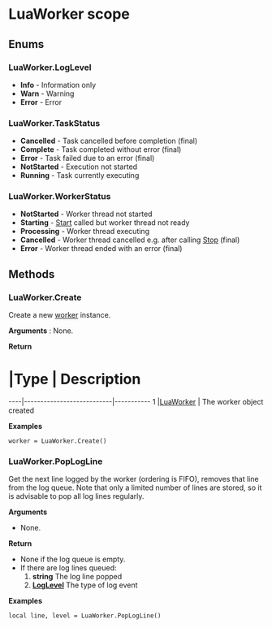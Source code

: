 # LuaWorker scope

## Enums

###	LuaWorker.LogLevel

* **Info** - Information only
* **Warn** - Warning
* **Error** - Error

###	LuaWorker.TaskStatus

* **Cancelled** - Task cancelled before completion (final) 
* **Complete** - Task completed without error (final) 
* **Error** - Task failed due to an error (final) 
* **NotStarted** - Execution not started
* **Running** - Task currently executing

###	LuaWorker.WorkerStatus

* **NotStarted** - Worker thread not started
* **Starting** - [Start](LuaWorker.md/#start) called but worker thread not ready
* **Processing** - Worker thread executing
* **Cancelled** - Worker thread cancelled e.g. after calling [Stop](LuaWorker.md/#stop) (final)  
* **Error** - Worker thread ended with an error (final) 

## Methods

### LuaWorker.Create

Create a new [worker](LuaWorker.md) instance.

**Arguments** : None.

**Return**

#   |Type                       | Description
----|---------------------------|-----------
1	|[LuaWorker](LuaWorker.md)	| The worker object created

**Examples**
```
worker = LuaWorker.Create()
```

### LuaWorker.PopLogLine

Get the next line logged by the worker (ordering is FIFO), removes that line from the log queue. Note that only a limited number of lines are stored, so it is advisable to pop all log lines regularly.

**Arguments**

* None.

**Return**
* None if the log queue is empty.
* If there are log lines queued:
	1. **string** The log line popped
	2. [**LogLevel**](#luaworkerloglevel) The type of log event

**Examples**
```
local line, level = LuaWorker.PopLogLine()
```
